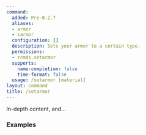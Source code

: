 ```yaml
---
command:
  added: Pre-0.2.7
  aliases:
  - armor
  - sarmor
  configuration: []
  description: Sets your armor to a certain type.
  permissions:
  - rcmds.setarmor
  supports:
    name-completion: false
    time-format: false
  usage: /setarmor [material]
layout: command
title: /setarmor
---
```


In-depth content, and...

### Examples

